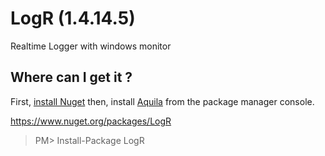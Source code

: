 # LogR (1.4.14.5)
Realtime Logger with windows monitor

## Where can I get it ?

First, [install Nuget](http://docs.nuget.org/docs/start-here/installing-nuget) then, install [Aquila](http://www.nuget.org/packages/aquila) from the package manager console.

https://www.nuget.org/packages/LogR

> PM> Install-Package LogR

